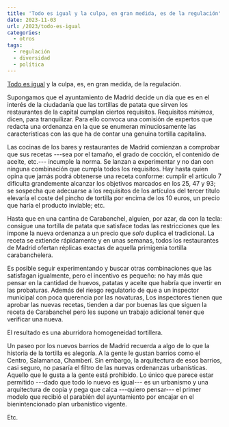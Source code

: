 ```yaml
---
title: 'Todo es igual y la culpa, en gran medida, es de la regulación'
date: 2023-11-03
url: /2023/todo-es-igual
categories:
  - otros
tags:
  - regulación
  - diversidad
  - política
---
```


[Todo es igual](https://www.alexmurrell.co.uk/articles/the-age-of-average)
y la culpa, es, en gran medida, de la regulación.

Supongamos que el ayuntamiento de Madrid decide un día que es en el interés de la ciudadanía que las tortillas de patata que sirven los restaurantes de la capital cumplan ciertos requisitos. Requisitos _mínimos_, dicen, para tranquilizar. Para ello convoca una comisión de expertos que redacta una ordenanza en la que se enumeran minuciosamente las características con las que ha de contar una genuina tortilla capitalina.

Las cocinas de los bares y restaurantes de Madrid comienzan a comprobar que sus recetas ---sea por el tamaño, el grado de cocción, el contenido de aceite, etc.--- incumple la norma. Se lanzan a experimentar y no dan con ninguna combinación que cumpla todos los requisitos. Hay hasta quien opina que jamás podrá obtenerse una receta conforme: cumplir el artículo 7 dificulta grandemente alcanzar los objetivos marcados en los 25, 47 y 93; se sospecha que adecuarse a los requisitos de los artículos del tercer título elevaría el coste del pincho de tortilla por encima de los 10 euros, un precio que haría el producto inviable; etc.

Hasta que en una cantina de Carabanchel, alguien, por azar, da con la tecla: consigue una tortilla de patata que satisface todas las restricciones que les impone la nueva ordenanza a un precio que _solo_ duplica el tradicional. La receta se extiende rápidamente y en unas semanas, todos los restaurantes de Madrid ofertan réplicas exactas de aquella primigenia tortilla carabanchelera.

Es posible seguir experimentando y buscar otras combinaciones que las satisfagan igualmente, pero el incentivo es pequeño: no hay más que pensar en la cantidad de huevos, patatas y aceite que habría que invertir en las probaturas. Además del riesgo regulatorio de que a un inspector municipal con poca querencia por las novaturas, Los inspectores tienen que aprobar las nuevas recetas, tienden a dar por buenas las que siguen la receta de Carabanchel pero les supone un trabajo adicional tener que verificar una nueva.

El resultado es una aburridora homogeneidad tortillera.

Un paseo por los nuevos barrios de Madrid recuerda a algo de lo que la historia de la tortilla es alegoría. A la gente le gustan barrios como el Centro, Salamanca, Chamberí. Sin embargo, la arquitectura de esos barrios, casi seguro, no pasaría el filtro de las nuevas ordenanzas urbanísticas. Aquello que le gusta a la gente está prohibido. Lo único que parece estar permitido ---dado que todo lo nuevo es igual--- es un  urbanismo y una arquitectura de copia y pega que calca ---quiero pensar--- el primer modelo que recibió el parabién del ayuntamiento por encajar en el bienintencionado plan urbanístico vigente.

Etc.